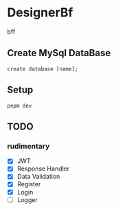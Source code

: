 # DesignerBf

bff

## Create MySql DataBase

```
create database [name];
```

## Setup

```
pnpm dev
```

## TODO

### rudimentary

- [x] JWT
- [x] Response Handler
- [x] Data Validation
- [x] Register
- [x] Login
- [ ] Logger
